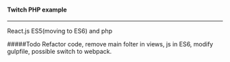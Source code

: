 #### Twitch PHP example
---
React.js ES5(moving to ES6) and php

#####Todo
Refactor code, remove main folter in views, js in ES6, modify gulpfile, possible switch to webpack.
